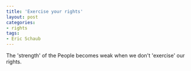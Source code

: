 ```yaml
---
title: 'Exercise your rights'
layout: post
categories:
- rights
tags:
- Eric Schaub
---
```


The 'strength' of the People becomes weak when we don't 'exercise' our rights.